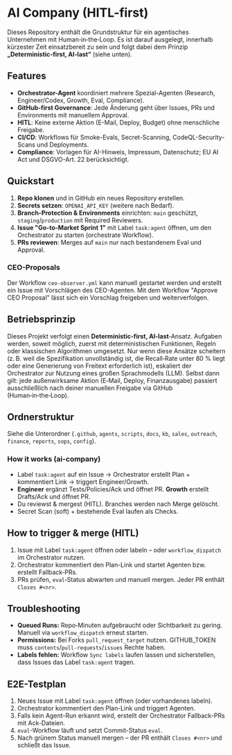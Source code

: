 # AI Company (HITL-first)

Dieses Repository enthält die Grundstruktur für ein agentisches Unternehmen mit Human‑in‑the‑Loop. Es ist darauf ausgelegt, innerhalb kürzester Zeit einsatzbereit zu sein und folgt dabei dem Prinzip **„Deterministic‑first, AI‑last“** (siehe unten).

## Features
- **Orchestrator-Agent** koordiniert mehrere Spezial-Agenten (Research, Engineer/Codex, Growth, Eval, Compliance).
- **GitHub-first Governance**: Jede Änderung geht über Issues, PRs und Environments mit manuellem Approval.
- **HITL**: Keine externe Aktion (E-Mail, Deploy, Budget) ohne menschliche Freigabe.
- **CI/CD**: Workflows für Smoke-Evals, Secret-Scanning, CodeQL-Security-Scans und Deployments.
- **Compliance**: Vorlagen für AI-Hinweis, Impressum, Datenschutz; EU AI Act und DSGVO-Art. 22 berücksichtigt.

## Quickstart
1. **Repo klonen** und in GitHub ein neues Repository erstellen.
2. **Secrets setzen**: `OPENAI_API_KEY` (weitere nach Bedarf).
3. **Branch-Protection & Environments** einrichten: `main` geschützt, `staging`/`production` mit Required Reviewers.
4. **Issue "Go-to-Market Sprint 1"** mit Label `task:agent` öffnen, um den Orchestrator zu starten (orchestrate Workflow).
5. **PRs reviewen**: Merges auf `main` nur nach bestandenem Eval und Approval.

### CEO-Proposals
Der Workflow `ceo-observer.yml` kann manuell gestartet werden und erstellt ein Issue mit Vorschlägen des CEO-Agenten.
Mit dem Workflow "Approve CEO Proposal" lässt sich ein Vorschlag freigeben und weiterverfolgen.

## Betriebsprinzip
Dieses Projekt verfolgt einen **Deterministic‑first, AI‑last**‑Ansatz. Aufgaben werden, soweit möglich, zuerst mit deterministischen Funktionen, Regeln oder klassischen Algorithmen umgesetzt. Nur wenn diese Ansätze scheitern (z. B. weil die Spezifikation unvollständig ist, die Recall‑Rate unter 80 % liegt oder eine Generierung von Freitext erforderlich ist), eskaliert der Orchestrator zur Nutzung eines großen Sprachmodells (LLM). Selbst dann gilt: jede außenwirksame Aktion (E‑Mail, Deploy, Finanzausgabe) passiert ausschließlich nach deiner manuellen Freigabe via GitHub (Human‑in‑the‑Loop).

## Ordnerstruktur
Siehe die Unterordner (`.github`, `agents`, `scripts`, `docs`, `kb`, `sales`, `outreach`, `finance`, `reports`, `sops`, `config`).

### How it works (ai-company)
- Label `task:agent` auf ein Issue → Orchestrator erstellt Plan + kommentiert Link → triggert Engineer/Growth.
- **Engineer** ergänzt Tests/Policies/Ack und öffnet PR. **Growth** erstellt Drafts/Ack und öffnet PR.
- Du reviewst & mergest (HITL). Branches werden nach Merge gelöscht.
- Secret Scan (soft) + bestehende Eval laufen als Checks.

## How to trigger & merge (HITL)
1. Issue mit Label `task:agent` öffnen oder labeln – oder `workflow_dispatch` im Orchestrator nutzen.
2. Orchestrator kommentiert den Plan-Link und startet Agenten bzw. erstellt Fallback‑PRs.
3. PRs prüfen, `eval`‑Status abwarten und manuell mergen. Jeder PR enthält `Closes #<nr>`.

## Troubleshooting
- **Queued Runs:** Repo‑Minuten aufgebraucht oder Sichtbarkeit zu gering. Manuell via `workflow_dispatch` erneut starten.
- **Permissions:** Bei Forks `pull_request_target` nutzen. GITHUB_TOKEN muss `contents`/`pull-requests`/`issues` Rechte haben.
- **Labels fehlen:** Workflow `Sync labels` laufen lassen und sicherstellen, dass Issues das Label `task:agent` tragen.

## E2E-Testplan
1. Neues Issue mit Label `task:agent` öffnen (oder vorhandenes labeln).
2. Orchestrator kommentiert den Plan-Link und triggert Agenten.
3. Falls kein Agent-Run erkannt wird, erstellt der Orchestrator Fallback-PRs mit Ack-Dateien.
4. `eval`-Workflow läuft und setzt Commit-Status `eval`.
5. Nach grünem Status manuell mergen – der PR enthält `Closes #<nr>` und schließt das Issue.

